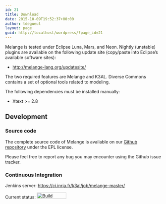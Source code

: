 ```yaml
---
id: 21
title: Download
date: 2015-10-09T19:52:37+00:00
author: tdegueul
layout: page
guid: http://localhost/wordpress/?page_id=21
---
```

Melange is tested under Eclipse Luna, Mars, and Neon. Nightly (unstable) plugins are available on the following update site (copy/paste into Eclipse&#8217;s available software sites):

  * <http://melange-lang.org/updatesite/>

The two required features are Melange and K3AL. Diverse Commons contains a set of optional tools related to modeling.

The following dependencies must be installed manually:

  * Xtext >= 2.8

## Development

### Source code

The complete source code of Melange is available on our [Github repository](https://github.com/diverse-project/melange) under the EPL license.

Please feel free to report any bug you may encounter using the Github issue tracker.

### Continuous Integration

Jenkins server: <https://ci.inria.fr/k3al/job/melange-master/>

Current status: <img class="" src="https://ci.inria.fr/k3al/buildStatus/icon?job=melange-master" alt="Build Status" width="95" height="20" />